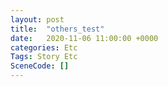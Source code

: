 ```yaml
---
layout: post
title:  "others_test"
date:   2020-11-06 11:00:00 +0000
categories: Etc
Tags: Story Etc
SceneCode: []
---
```

